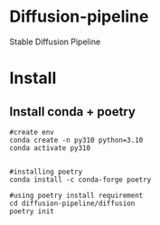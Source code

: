 # Diffusion-pipeline
Stable Diffusion Pipeline


# Install

## Install conda + poetry

```shell
#create env
conda create -n py310 python=3.10
conda activate py310


#installing poetry
conda install -c conda-forge poetry

#using poetry install requirement
cd diffusion-pipeline/diffusion
poetry init
```


